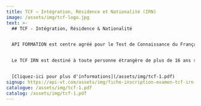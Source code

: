 ```yaml
---
title: TCF – Intégration, Résidence et Nationalité (IRN)
image: /assets/img/tcf-logo.jpg
text: >-
  ## T﻿CF - Intégration, Résidence & Nationalité


  API FORMATION est centre agréé pour le Test de Connaissance du Français- Intégration Résidence et Nationalité. 


  Le TCF IRN est destiné à toute personne étrangère de plus de 16 ans souhaitant valider son niveau de français.


  [C﻿liquez-ici pour plus d'informations](/assets/img/tcf-1.pdf)
signup: https://api-vt.com/assets/img/fiche-inscription-examen-tcf-irn-v1.pdf
catalogue: /assets/img/tcf-1.pdf
catalog: /assets/img/tcf-1.pdf
---
```


